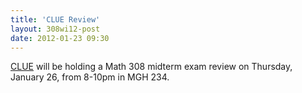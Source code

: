```yaml
---
title: 'CLUE Review'
layout: 308wi12-post
date: 2012-01-23 09:30
---
```


[CLUE][1] will be holding a Math 308 midterm exam review on Thursday, January 26, from 8-10pm in MGH 234.

[1]: http://depts.washington.edu/clue/index.php
